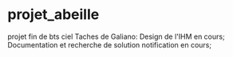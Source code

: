 # projet_abeille
projet fin de bts ciel 
Taches de Galiano:
Design de l'IHM en cours;
Documentation et recherche de solution notification en cours;
